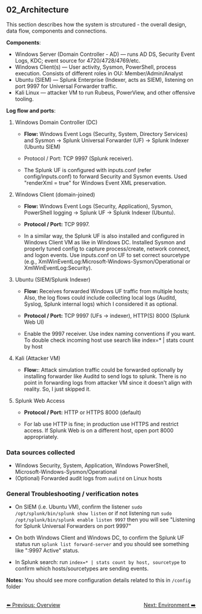 ## 02_Architecture

This section describes how the system is strcutured - the overall design, data flow, components and connections.

**Components**:
- Windows Server (Domain Controller - AD) — runs AD DS, Security Event Logs, KDC; event source for 4720/4728/4769/etc.
- Windows Client(s) — User activity, Sysmon, PowerShell, process execution. Consists of different roles in OU: Member/Admin/Analyst
- Ubuntu (SIEM) — Splunk Enterprise (Indexer, acts as SIEM), listening on port 9997 for Universal Forwarder traffic.
- Kali Linux — attacker VM to run Rubeus, PowerView, and other offensive tooling.

**Log flow and ports**:
1. Windows Domain Controller (DC)
    - **Flow:** Windows Event Logs (Security, System, Directory Services) and Sysmon -> Splunk Universal Forwarder (UF) -> Splunk Indexer (Ubuntu SIEM)
    - Protocol / Port: TCP 9997 (Splunk receiver).

    - The Splunk UF is configured with inputs.conf (refer config/inputs.conf) to forward Security and Sysmon events. Used "renderXml = true" for Windows Event XML preservation.

2. Windows Client (domain-joined)
    - **Flow:** Windows Event Logs (Security, Application), Sysmon, PowerShell logging → Splunk UF → Splunk Indexer (Ubuntu).

    - **Protocol / Port:** TCP 9997.

    - In a similar way, the Splunk UF is also installed and configured in Windows Client VM as like in Windows DC. Installed Sysmon and properly tuned config to capture process/create, network connect, and logon events. Use inputs.conf on UF to set correct sourcetype (e.g., XmlWinEventLog:Microsoft-Windows-Sysmon/Operational or XmlWinEventLog:Security).

3. Ubuntu (SIEM/Splunk Indexer)
    - **Flow:** Receives forwarded Windows UF traffic from multiple hosts; Also, the log flows could include collecting local logs (Auditd, Syslog, Splunk internal logs) which I considered it as optional.

    - **Protocol / Port:** TCP 9997 (UFs → indexer), HTTP(S) 8000 (Splunk Web UI)

    - Enable the 9997 receiver. Use index naming conventions if you want. To double check incoming host use search like index=* | stats count by host

4. Kali (Attacker VM)
    - **Flow:**: Attack simulation traffic could be forwarded optionally by installing forwarder like Auditd to send logs to splunk. There is no point in forwarding logs from attacker VM since it doesn't align with reality. So, I just skipped it.

5. Splunk Web Access
    - **Protocol / Port:** HTTP or HTTPS 8000 (default)

    - For lab use HTTP is fine; in production use HTTPS and restrict access. If Splunk Web is on a different host, open port 8000 appropriately.

### Data sources collected
- Windows Security, System, Application, Windows PowerShell, Microsoft-Windows-Sysmon/Operational
- (Optional) Forwarded audit logs from `auditd` on Linux hosts


### General Troubleshooting / verification notes
- On SIEM (i.e. Ubuntu VM), confirm the listener `sudo /opt/splunk/bin/splunk show listen` or if not listening run `sudo /opt/splunk/bin/splunk enable listen 9997` then you will see "Listening for Splunk Universal Forwarders on port 9997"

- On both Windows Client and Windows DC, to confirm the Splunk UF status run `splunk list forward-server` and you should see something like "<SIEM-IP>:9997 Active" status.

- In Splunk search: run `index=* | stats count by host, sourcetype` to confirm which hosts/sourcetypes are sending events.

**Notes:** You should see more configuration details related to this in `/config` folder

<br>
<div style="display: flex; justify-content: space-between;">
  <a href="01_overview.md">⬅️ Previous: Overview</a>
  <a href="03_environment.md">Next: Environment ➡️</a>
</div>
